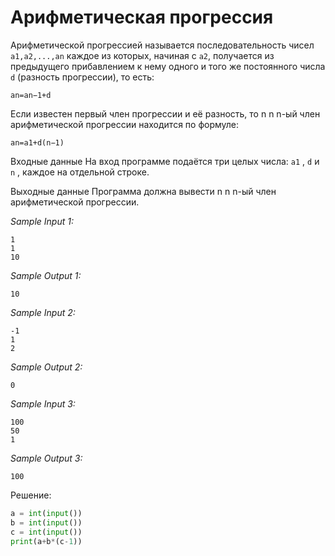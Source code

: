 # Арифметическая прогрессия

Арифметической прогрессией называется последовательность чисел ```a1,a2,...,an``` каждое из которых, начиная с ```a2```, получается из предыдущего прибавлением к нему одного и того же постоянного числа ```d``` (разность прогрессии), то есть:

```
an​=an−1​+d
```

Если известен первый член прогрессии и её разность, то n n n-ый член арифметической прогрессии находится по формуле:

```
an​=a1​+d(n−1)
```

Входные данные
На вход программе подаётся три целых числа: ```a1``` , ```d```  и ```n``` , каждое на отдельной строке.

Выходные данные
Программа должна вывести n n n-ый член арифметической прогрессии.

*Sample Input 1:*
```
1
1
10
```

*Sample Output 1:*
```
10
```

*Sample Input 2:*
```
-1
1
2
```

*Sample Output 2:*
```
0
```

*Sample Input 3:*
```
100
50
1
```

*Sample Output 3:*
```
100
```

Решение:
```python
a = int(input())
b = int(input())
c = int(input())
print(a+b*(c-1))
```
